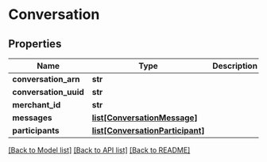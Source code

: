 # Conversation

## Properties
Name | Type | Description | Notes
------------ | ------------- | ------------- | -------------
**conversation_arn** | **str** |  | [optional] 
**conversation_uuid** | **str** |  | [optional] 
**merchant_id** | **str** |  | [optional] 
**messages** | [**list[ConversationMessage]**](ConversationMessage.md) |  | [optional] 
**participants** | [**list[ConversationParticipant]**](ConversationParticipant.md) |  | [optional] 

[[Back to Model list]](../README.md#documentation-for-models) [[Back to API list]](../README.md#documentation-for-api-endpoints) [[Back to README]](../README.md)


